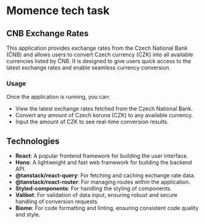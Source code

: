 # Momence tech task

## CNB Exchange Rates

This application provides exchange rates from the Czech National Bank (ČNB) and allows users to convert Czech currency (CZK) into all available currencies listed by ČNB. It is designed to give users quick access to the latest exchange rates and enable seamless currency conversion.

### Usage
Once the application is running, you can:

- View the latest exchange rates fetched from the Czech National Bank.
- Convert any amount of Czech koruna (CZK) to any available currency.
- Input the amount of CZK to see real-time conversion results.


## Technologies
- **React**: A popular frontend framework for building the user interface.
- **Hono**: A lightweight and fast web framework for building the backend API.
- **@tanstack/react-query**: For fetching and caching exchange rate data.
- **@tanstack/react-router**: For managing routes within the application.
- **Styled-components**: For handling the styling of components.
- **Valibot**: For validation of data input, ensuring robust and secure handling of conversion requests.
- **Biome**: For code formatting and linting, ensuring consistent code quality and style.